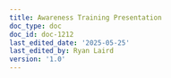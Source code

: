 ```yaml
---
title: Awareness Training Presentation
doc_type: doc
doc_id: doc-1212
last_edited_date: '2025-05-25'
last_edited_by: Ryan Laird
version: '1.0'
---
```



